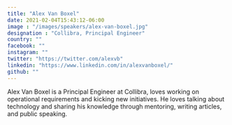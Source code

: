 ```yaml
---
title: "Alex Van Boxel"
date: 2021-02-04T15:43:12-06:00
image : "/images/speakers/alex-van-boxel.jpg"
designation : "Collibra, Principal Engineer"
country: ""
facebook: ""
instagram: ""
twitter: "https://twitter.com/alexvb"
linkedin: "https://www.linkedin.com/in/alexvanboxel/"
github: ""
---
```


Alex Van Boxel is a Principal Engineer at Collibra, loves working on operational requirements and kicking new initiatives. He loves talking about technology and sharing his knowledge through mentoring, writing articles, and public speaking.